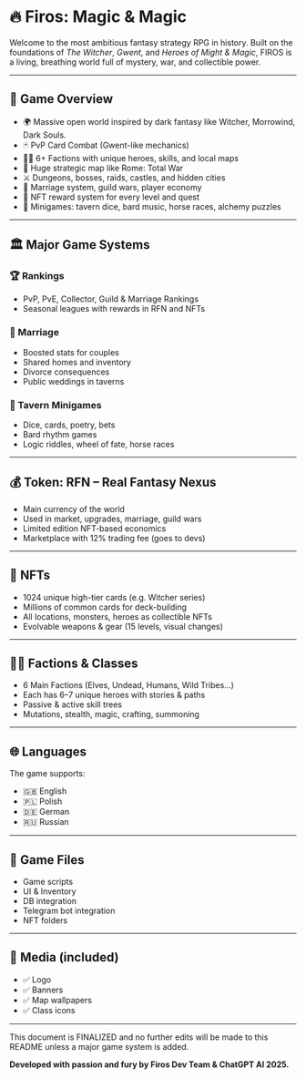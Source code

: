 
# 🔥 Firos: Magic & Magic

Welcome to the most ambitious fantasy strategy RPG in history. Built on the foundations of *The Witcher*, *Gwent*, and *Heroes of Might & Magic*, FIROS is a living, breathing world full of mystery, war, and collectible power.

---

## 📜 Game Overview

- 🌍 Massive open world inspired by dark fantasy like Witcher, Morrowind, Dark Souls.
- 🃏 PvP Card Combat (Gwent-like mechanics)
- 🧙‍♂️ 6+ Factions with unique heroes, skills, and local maps
- 🏰 Huge strategic map like Rome: Total War
- ⚔️ Dungeons, bosses, raids, castles, and hidden cities
- 💍 Marriage system, guild wars, player economy
- 🎁 NFT reward system for every level and quest
- 🧩 Minigames: tavern dice, bard music, horse races, alchemy puzzles

---

## 🏛️ Major Game Systems

### 🏆 Rankings
- PvP, PvE, Collector, Guild & Marriage Rankings
- Seasonal leagues with rewards in RFN and NFTs

### 💍 Marriage
- Boosted stats for couples
- Shared homes and inventory
- Divorce consequences
- Public weddings in taverns

### 🍻 Tavern Minigames
- Dice, cards, poetry, bets
- Bard rhythm games
- Logic riddles, wheel of fate, horse races

---

## 💰 Token: RFN – Real Fantasy Nexus
- Main currency of the world
- Used in market, upgrades, marriage, guild wars
- Limited edition NFT-based economics
- Marketplace with 12% trading fee (goes to devs)

---

## 🧩 NFTs
- 1024 unique high-tier cards (e.g. Witcher series)
- Millions of common cards for deck-building
- All locations, monsters, heroes as collectible NFTs
- Evolvable weapons & gear (15 levels, visual changes)

---

## 🧙‍♀️ Factions & Classes
- 6 Main Factions (Elves, Undead, Humans, Wild Tribes…)
- Each has 6–7 unique heroes with stories & paths
- Passive & active skill trees
- Mutations, stealth, magic, crafting, summoning

---

## 🌐 Languages
The game supports:
- 🇬🇧 English
- 🇵🇱 Polish
- 🇩🇪 German
- 🇷🇺 Russian

---

## 📎 Game Files

- Game scripts
- UI & Inventory
- DB integration
- Telegram bot integration
- NFT folders

---

## 📸 Media (included)

- ✅ Logo
- ✅ Banners
- ✅ Map wallpapers
- ✅ Class icons

---

This document is FINALIZED and no further edits will be made to this README unless a major game system is added.

**Developed with passion and fury by Firos Dev Team & ChatGPT AI 2025.**
